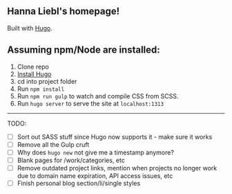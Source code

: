 ## Hanna Liebl's homepage!

Built with [Hugo](https://gohugo.io/).

Assuming npm/Node are installed:
---
1. Clone repo
2. [Install Hugo](https://github.com/spf13/hugo#choose-how-to-install)
3. cd into project folder
4. Run `npm install`
5. Run `npm run gulp` to watch and compile CSS from SCSS.
6. Run `hugo server` to serve the site at `localhost:1313`
---
TODO:
- [ ] Sort out SASS stuff since Hugo now supports it - make sure it works
- [ ] Remove all the Gulp cruft
- [ ] Why does `hugo new` not give me a timestamp anymore?
- [ ] Blank pages for /work/categories, etc
- [ ] Remove outdated project links, mention when projects no longer work due to domain name expiration, API access issues, etc
- [ ] Finish personal blog section/li/single styles
